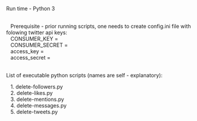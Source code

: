 Run time - Python 3<br /><br />
<p>
&nbsp&nbsp   Prerequisite - prior running scripts, one needs to create config.ini file with folowing twitter api keys:<br/>
&nbsp&nbsp   CONSUMER_KEY    = <YOUR VALUE GENERATED BT TWITTER GOES><br/>
&nbsp&nbsp   CONSUMER_SECRET = <YOUR VALUE GENERATED BT TWITTER GOES><br/>
&nbsp&nbsp   access_key      = <YOUR VALUE GENERATED BT TWITTER GOES><br/>
&nbsp&nbsp   access_secret   = <YOUR VALUE GENERATED BT TWITTER GOES>
</p><br />
List of executable python scripts (names are self - explanatory):<br />
<p>
&nbsp&nbsp   1. delete-followers.py<br />
&nbsp&nbsp   2. delete-likes.py<br />
&nbsp&nbsp   3. delete-mentions.py<br />
&nbsp&nbsp   4. delete-messages.py<br />
&nbsp&nbsp   5. delete-tweets.py
</p>
